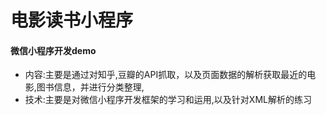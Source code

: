 # 电影读书小程序
#### 微信小程序开发demo
* 内容:主要是通过对知乎,豆瓣的API抓取，以及页面数据的解析获取最近的电影,图书信息，并进行分类整理,
* 技术:主要是对微信小程序开发框架的学习和运用,以及针对XML解析的练习

